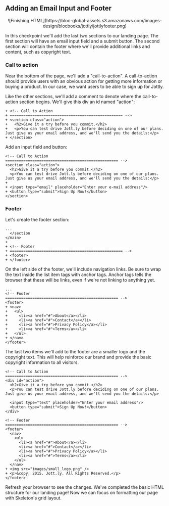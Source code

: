 ## Adding an Email Input and Footer

<center>![Finishing HTML](https://bloc-global-assets.s3.amazonaws.com/images-design/blocbooks/jottly/jottlyfooter.png)</center>

In this checkpoint we'll add the last two sections to our landing page. The first section will have an email input field and a submit button. The second section  will contain the footer where we'll provide additional links and content, such as copyright text.

### Call to action

Near the bottom of the page, we'll add a "call-to-action". A call-to-action should provide users with an obvious action for getting more information or buying a product. In our case, we want users to be able to sign up for Jottly.

Like the other sections, we'll add a comment to denote where the call-to-action section begins. We'll give this div an id named "action":

```html(index.html)
+ <!-- Call to Action
+ ================================================== -->
+ <section class="action">
+   <h2>Give it a try before you commit.</h2>
+   <p>You can test drive Jott.ly before deciding on one of our plans. Just give us your email address, and we'll send you the details:</p>
+ </section>
```

Add an input field and button:

```html(index.html)
<!-- Call to Action
================================================== -->
<section class="action">
  <h2>Give it a try before you commit.</h2>
  <p>You can test drive Jott.ly before deciding on one of our plans. Just give us your email address, and we'll send you the details:</p>
+
+ <input type="email" placeholder="Enter your e-mail address"/>
+ <button type="submit">Sign Up Now!</button>
</section>
```

### Footer

Let's create the footer section:

```html(index.html)
...
  </section
</main>
+
+ <!-- Footer
+ ================================================== -->
+ <footer>
+ </footer>
```

On the left side of the footer, we'll include navigation links. Be sure to wrap the text inside the list item tags with anchor tags. Anchor tags tells the browser that these will be links, even if we're not linking to anything yet.

```html(index.html)
...
<!-- Footer
================================================== -->
<footer>
+ <nav>
+   <ul>
+     <li><a href="#">About</a></li>
+     <li><a href="#">Contact</a></li>
+     <li><a href="#">Privacy Policy</a></li>
+     <li><a href="#">Terms</a></li>
+   </ul>
+ </nav>
</footer>
```

The last two items we'll add to the footer are a smaller logo and the copyright text. This will help reinforce our brand and provide the basic copyright information to all visitors.

```html(index.html)
<!-- Call to Action
================================================== -->
<div id="action">
  <h2>Give it a try before you commit.</h2>
  <p>You can test drive Jott.ly before deciding on one of our plans. Just give us your email address, and we'll send you the details:</p>

  <input type="text" placeholder="Enter your email address"/>
  <button type="submit">Sign Up Now!</button>
</div>

<!-- Footer
================================================== -->
<footer>
  <nav>
    <ul>
      <li><a href="#">About</a></li>
      <li><a href="#">Contact</a></li>
      <li><a href="#">Privacy Policy</a></li>
      <li><a href="#">Terms</a></li>
    </ul>
  </nav>
+ <img src="images/small_logo.png" />
+ <p>&copy; 2015. Jott.ly. All Rights Reserved.</p>
</footer>
```

Refresh your browser to see the changes. We've completed the basic HTML structure for our landing page! Now we can focus on formatting our page with Skeleton's grid layout.